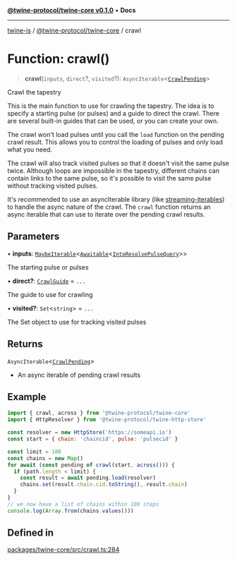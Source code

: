 [**@twine-protocol/twine-core v0.1.0**](../index.md) • **Docs**

***

[twine-js](../../../index.md) / [@twine-protocol/twine-core](../index.md) / crawl

# Function: crawl()

> **crawl**(`inputs`, `direct`?, `visited`?): `AsyncIterable`\<[`CrawlPending`](../type-aliases/CrawlPending.md)\>

Crawl the tapestry

This is the main function to use for crawling the tapestry. The idea
is to specify a starting pulse (or pulses) and a guide to direct the
crawl. There are several built-in guides that can be used, or you can
create your own.

The crawl won't load pulses until you call the `load` function on the
pending crawl result. This allows you to control the loading of pulses and
only load what you need.

The crawl will also track visited pulses so that it doesn't visit the same
pulse twice. Although loops are impossible in the tapestry, different chains can
contain links to the same pulse, so it's possible to visit the same pulse
without tracking visited pulses.

It's recommended to use an asyncIterable library (like
[streaming-iterables](https://github.com/reconbot/streaming-iterables))
to handle the async nature of the crawl. The `crawl` function returns an async
iterable that can use to iterate over the pending crawl results.

## Parameters

• **inputs**: [`MaybeIterable`](../type-aliases/MaybeIterable.md)\<[`Awaitable`](../type-aliases/Awaitable.md)\<[`IntoResolvePulseQuery`](../type-aliases/IntoResolvePulseQuery.md)\>\>

The starting pulse or pulses

• **direct?**: [`CrawlGuide`](../type-aliases/CrawlGuide.md) = `...`

The guide to use for crawling

• **visited?**: `Set`\<`string`\> = `...`

The Set object to use for tracking visited pulses

## Returns

`AsyncIterable`\<[`CrawlPending`](../type-aliases/CrawlPending.md)\>

- An async iterable of pending crawl results

## Example

```js
import { crawl, across } from '@twine-protocol/twine-core'
import { HttpResolver } from '@twine-protocol/twine-http-store'

const resolver = new HttpStore('https://someapi.io')
const start = { chain: 'chaincid', pulse: 'pulsecid' }

const limit = 100
const chains = new Map()
for await (const pending of crawl(start, across())) {
  if (path.length < limit) {
    const result = await pending.load(resolver)
    chains.set(result.chain.cid.toString(), result.chain)
  }
}
// we now have a list of chains within 100 steps
console.log(Array.from(chains.values()))
```

## Defined in

[packages/twine-core/src/crawl.ts:284](https://github.com/twine-protocol/twine-js/blob/afcd6a4191783e38a824b15e0910dbcaa4196a95/packages/twine-core/src/crawl.ts#L284)
